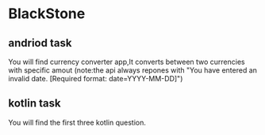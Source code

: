 # BlackStone 
## andriod task
You will find currency converter app,It converts between two currencies with specific amout (note:the api always repones with "You have entered an invalid date. [Required format: date=YYYY-MM-DD]")  
## kotlin task
You will find the first three kotlin question.
